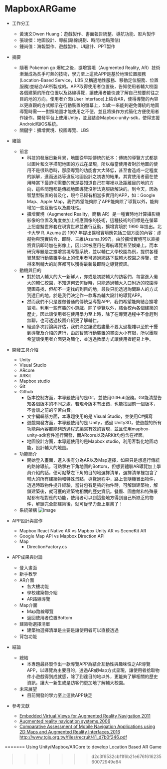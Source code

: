 # MapboxARGame
* 工作分工
  * 黃湧文Owen Huang：遊戲製作、書面報告統整、導航功能、影片製作
  * 張竣傑：地圖設計、導航(路線規劃、時間\地點預估)
  * 鍾尚值：海報製作、遊戲製作、UI設計、PPT製作
  
* 摘要
  * 隨著 Pokemon go 爆紅之後，擴增實境（Augmented Reality, AR）技術漸漸成為炙手可熱的技術，學力至上這款APP是基於地理位置服務(Location-Based Service，LBS 又稱適地性服務、移動定位服務、位置服務)並結合AR所製成的。APP取得使用者位置後，告知使用者輔大校園各個建築的所在位置以及路線導覽，讓使用者能快速了解自己想要前往之目的地的方向。使用者介面(User Interface)上結合AR，使得導覽的內容以更直觀的方式顯示在行動裝置的螢幕上，如此一來能夠避免傳統的地圖導覽時需一一對照地圖才能使用之不便，並且將操作方式簡化方便使用者作操作。開發平台上使用Untiy，並且結合Mapbox-unity-sdk，使得支援Android和iOS系統。
  * 關鍵字：擴增實境、校園導覽、LBS
* 緒論
  * 前言
    * 科技的發展日新月異，地圖從早期傳統的紙本：傳統的導覽方式都是以圖片和文字搭配地圖的方式在呈現，所以每當使用者對於地圖的使用不是很熟悉時，那麼導覽的功能會大大降低，甚至會造成一定程度的誤解，進而迷路等違反地圖設計之初衷的結果。其實使用者最在使用時當下最迫切需要的就是要知道自己在哪裡以及距離目的地的方向，這些問題都是傳統地圖導覽沒辦法克服級解決的。到今天，因為智慧型裝置的普及化，現今已經有相當多實用的APP，如：Google Map、Apple Map，我們希望能夠除了APP能夠除了導覽以外，能夠增加一些互動性以及趣味性。
    * 擴增實境（Augmented Reality，簡稱 AR）是一種實時地計算攝影機影像的位置及角度並加上相應圖像的技術，這種技術的目標是在螢幕上把虛擬世界套在現實世界並進行互動，擴增實境於 1990 年提出。北卡大學 R. Azuma 於 1997 年提出擴增實境應包括三個方面的內容：虛擬物與現實結合、即時、三維(Azuma,1997)。由於擴增實境可以直接將資訊即時加在影像上，因此常被應用在導航導覽甚至娛樂上。而本研究專題是之擴增實境導覽系統，並以輔仁大學校園為例，提供各種智慧型行動裝置平台上的使用者可透過網路下載輔大校園之導覽，使得來到輔大的訪客都可以獲得最新最即時之導覽資訊。
  * 動機與目的
    * 對於初入輔大的大一新鮮人，亦或是初訪輔大的訪客們，每當進入偌大的輔仁校園，不知道何去何從時，只能透過輔大入口附近的校園導覽圖尋找，但卻不一定找的到目的地，最後只能透過詢問路人的方式到達目的地，於是我們決定作一款專為輔大設計的導覽APP。
    * 然而我們不只是要做普通的傳統型導覽APP，我們希望能夠結合擴增實境，利用一些有趣的小遊戲，除了導覽以外，結合校內各個建築的歷史，因此讓使用者在使用學力至上時，除了在導覽過程中不會趕到無聊，也可透過校園介紹更了解輔仁。
    * 經過多次討論與評估，我們決定讓遊戲盡量不要太過複雜以至於干擾到導覽及介紹的進行，由於智慧行動裝置的畫面大小有限，所以團隊希望讓使用者介面更為簡化，並透過教學方式讓使用者輕易上手。
    
* 開發工具介紹
   * Unity
   * Visual Studio
   * ARcore
   * ARKit
   * Mapbox studio
   * Git
   * Github
      * 版本控制方面，本專題使用的是Git，並使用GitHub服務。Git能清楚告知各個版本的不同之處，若現今版本有出錯，也能找回前一個版本，不會讓之前的辛苦白費。
      * 文字編輯器方面，本專題使用的是 Visual Studio，並使用C#撰寫
      * 遊戲開發方面，本專題使用的是 Unity，透過 Unity3D，使遊戲的所有功能與內容都能夠透過程式編寫有效的實現，並且使用mapbox-unity-sdk套件進行開發，而ARcore以及ARKit均包含在裡面。
      * 地圖設計方面，本專題使用的是Mapbox studio，利用客製化地圖功能，設計輔大的地圖。
  * 功能簡介
    * 開始登入畫面，進入後有分為AR以及Map選擇，如果只是想進行傳統的路線導航，可點擊右下角地圖的Bottom，但想要體驗AR導覽加上學員介紹的話，便可點擊左下角的目的地選擇清單，選擇清單裡包含了輔大的所有建築物和特殊景點，導覽過程中，路上會隨機冒出物件，透過時取物件提升經驗，當背包有足夠的物件時，可解鎖建築物，解鎖建築後，就可獲的建築物相關的歷史資訊。餐廳、圖書館和特殊景點都有相對應的功能，使用者可以到這些地方得到自己所缺乏的物件，解鎖完全部建築後，就可從學力至上畢業了！
  * 系統架構
    ![image](https://user-images.githubusercontent.com/38349902/47501552-666f5100-d898-11e8-83b0-24e27145cfa8.png)
     
* APP設計與實作  
  * Mapbox React Native AR vs Mapbox Unity AR vs SceneKit AR
  * Google Map API vs Mapbox Direction API
  * Map
    * DirectionFactory.cs
* APP成果與討論
    * 登入畫面
    * 新手教學
    * AR介面
      * 各大樓功能
      * 學校建築物介紹
      * AR路線導覽
    * Map介面
      * Map路線導覽
      * 返回使用者位置Bottom
    * 建築物選擇清單
      * 建築物選擇清單是主要是讓使用者可以直接透過
    * 背包功能
* 結論
  * 總結
    * 本專題最終製作出一款導覽APP為結合互動性與趣味性之AR導覽APP，以導覽為主要目的，透過AR或Map方式呈現，讓使用者拾取物件小遊戲得到成就感，除了到達目的地以外，更能夠了解相關的歷史資訊，讓大一新生或是訪客們更加地了解輔大校園。
  * 未來展望
    * 目前開發的學力至上這款APP缺乏
* 參考文獻 
  * [Embedded Virtual Views for Augmented Reality Navigation,2011](https://pdfs.semanticscholar.org/cbdb/3ee9a33331f8c4df78c355e90e640e998457.pdf)
  * [Augmented reality navigation systems,2006](https://www.researchgate.net/publication/220606626_Augmented_reality_navigation_systems)
  * [Comparative Assessment of Mobile Navigation Applications using 2D Maps and Augmented Reality Interfaces,2016](https://www.thinkmind.org/download.php?articleid=achi_2016_20_20_20279)
  http://www.tgis.org.tw/files/recruit/41_d7b0f246.pdf

  
  




=======
Using Unity/Mapbox/ARCore to develop Location Based AR Game 
>>>>>>> d2c3f6532cbf1f6b21e676f61623560072949e84
